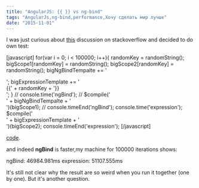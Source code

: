 ```yaml
---
title: "AngularJS: {{ }} vs ng-bind"
tags: "AngularJs,ng-bind,performance,Хочу сделать мир лучше"
date: "2015-11-01"
---
```


I was just curious about [this](https://stackoverflow.com/q/16125872/274500) discussion on stackoverflow and decided to do own test:

[javascript] for(var i = 0; i &lt; 100000; i++){ randomKey = randomString(); bigScope1[randomKey] = randomString(); bigScope2[randomKey] = randomString(); bigNgBindTempalte += '<div class="' + randomString() + '" ng-bind="'+ randomKey + '"></div>'; bigExpressionTemplate += '<div class="' + randomString() + '">{{' + randomKey + '}}</div>'; } // console.time('ngBind'); // $compile('<div>' + bigNgBindTempalte + '</div>')(bigScope1); // console.timeEnd('ngBind'); console.time('expression'); $compile('<div>' + bigExpressionTemplate + '</div>')(bigScope2); console.timeEnd('expression'); [/javascript]

[code](https://plnkr.co/edit/dlL7tpHG2OzstYMxGZWS?p=preview).

and indeed **ngBind** is faster,my machine for 100000 iterations shows:

ngBind: 46984.981ms
expression: 51107.555ms

It's still not clear why the result are so weird when you run it together (one by one). But it's another question.
